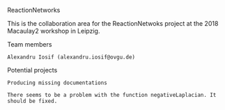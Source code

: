 ReactionNetworks

This is the collaboration area for the ReactionNetwoks project at the 2018 Macaulay2 workshop in Leipzig.

Team members

    Alexandru Iosif (alexandru.iosif@ovgu.de)

Potential projects

    Producing missing documentations

    There seems to be a problem with the function negativeLaplacian. It should be fixed.